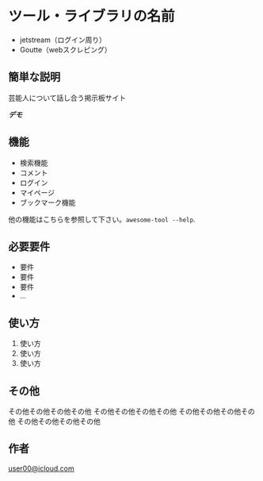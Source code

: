 # ツール・ライブラリの名前

- jetstream（ログイン周り）
- Goutte（webスクレピング）


## 簡単な説明

芸能人について話し合う掲示板サイト


***デモ***


## 機能

- 検索機能
- コメント
- ログイン
- マイページ
- ブックマーク機能

他の機能はこちらを参照して下さい。`awesome-tool --help`.

## 必要要件

- 要件
- 要件
- 要件
- ...

## 使い方

1. 使い方
2. 使い方
3. 使い方






## その他

その他その他その他その他
その他その他その他その他
その他その他その他その他
その他その他その他その他

## 作者
user00@icloud.com






